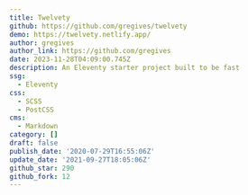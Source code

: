 ```yaml
---
title: Twelvety
github: https://github.com/gregives/twelvety
demo: https://twelvety.netlify.app/
author: gregives
author_link: https://github.com/gregives
date: 2023-11-28T04:09:00.745Z
description: An Eleventy starter project built to be fast
ssg:
  - Eleventy
css:
  - SCSS
  - PostCSS
cms:
  - Markdown
category: []
draft: false
publish_date: '2020-07-29T16:55:06Z'
update_date: '2021-09-27T18:05:06Z'
github_star: 290
github_fork: 12
---
```

